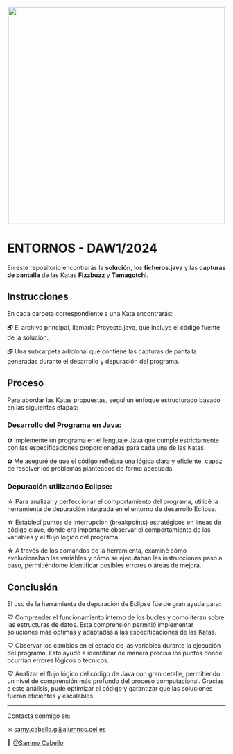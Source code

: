 <p align="center">
  <img src="https://i-p.rmcdn.net/659aab22043b7d0044a0aeee/4618759/image-18b5e375-9407-4c60-a0b4-7fb94bc652a6.png?w=685&e=webp&nll=true&cX=0&cY=1&cW=1103&cH=647" width=500 />
</p>

  # ENTORNOS - DAW1/2024
  En este repositorio encontrarás la **solución**, los **ficheros.java** y las **capturas de pantalla** de las Katas **Fizzbuzz** y **Tamagotchi**.

  ## Instrucciones
  
En cada carpeta correspondiente a una Kata encontrarás:

🗗 El archivo principal, llamado Proyecto.java, que incluye el código fuente de la solución.

🗗 Una subcarpeta adicional que contiene las capturas de pantalla generadas durante el desarrollo y depuración del programa.

  ## Proceso
  
Para abordar las Katas propuestas, seguí un enfoque estructurado basado en las siguientes etapas:

### Desarrollo del Programa en Java:

 ✿ Implementé un programa en el lenguaje Java que cumple estrictamente con las especificaciones proporcionadas para cada una de las Katas.

 ✿ Me aseguré de que el código reflejara una lógica clara y eficiente, capaz de resolver los problemas planteados de forma adecuada.

### Depuración utilizando Eclipse:

☆ Para analizar y perfeccionar el comportamiento del programa, utilicé la herramienta de depuración integrada en el entorno de desarrollo Eclipse.

☆ Establecí puntos de interrupción (breakpoints) estratégicos en líneas de código clave, donde era importante observar el comportamiento de las variables y el flujo lógico del programa.

☆ A través de los comandos de la herramienta, examiné cómo evolucionaban las variables y cómo se ejecutaban las instrucciones paso a paso, permitiéndome identificar posibles errores o áreas de mejora.

  ## Conclusión
  
  El uso de la herramienta de depuración de Eclipse fue de gran ayuda para:
  
♡ Comprender el funcionamiento interno de los bucles y cómo iteran sobre las estructuras de datos. Esta comprensión permitió implementar soluciones más óptimas y adaptadas a las especificaciones de las Katas.

♡ Observar los cambios en el estado de las variables durante la ejecución del programa. Esto ayudó a identificar de manera precisa los puntos donde ocurrían errores lógicos o técnicos.

♡ Analizar el flujo lógico del código de Java con gran detalle, permitiendo un nivel de comprensión más profundo del proceso computacional. Gracias a este análisis, pude optimizar el código y garantizar que las soluciones fueran eficientes y escalables.

---------------------------------------------

Contacta conmigo en:

  ✉ samy.cabello.g@alumnos.cei.es

  🎤︎ [@Sammy Cabello](https://readymag.website/u2268447706/sammycabello/)
